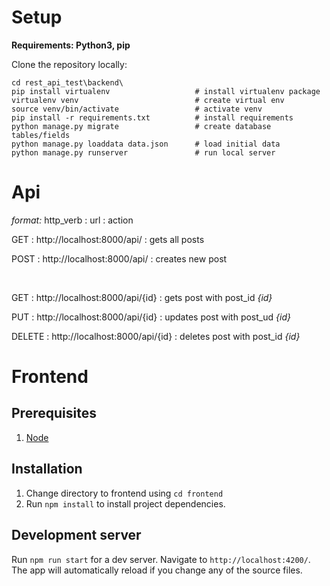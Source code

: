# Setup

**Requirements: Python3, pip**

Clone the repository locally:

```
cd rest_api_test\backend\
pip install virtualenv                   # install virtualenv package
virtualenv venv                          # create virtual env
source venv/bin/activate                 # activate venv 
pip install -r requirements.txt          # install requirements
python manage.py migrate                 # create database tables/fields
python manage.py loaddata data.json      # load initial data
python manage.py runserver               # run local server
```

# Api

*format:* http_verb : url : action

GET : http://localhost:8000/api/ : gets all posts

POST : http://localhost:8000/api/ : creates new post

<br>

GET : http://localhost:8000/api/{id} : gets post with post_id *{id}*

PUT : http://localhost:8000/api/{id} : updates post with post_ud *{id}*

DELETE : http://localhost:8000/api/{id} : deletes post with post_id *{id}*


# Frontend

## Prerequisites 
1. [Node](https://nodejs.org/en/)

## Installation 
1. Change directory to frontend using `cd frontend`
2. Run `npm install` to install project dependencies.

## Development server

Run `npm run start` for a dev server. Navigate to `http://localhost:4200/`. The app will automatically reload if you change any of the source files.
